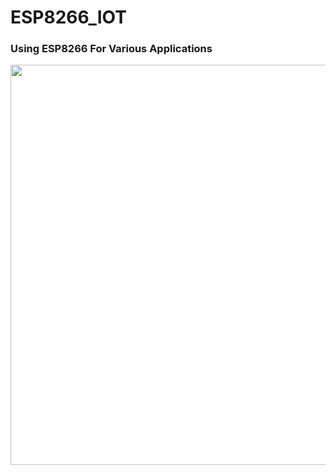 # ESP8266_IOT
### Using ESP8266 For Various Applications

<img src="https://user-images.githubusercontent.com/44198676/234298160-af4a370f-c19a-4bdd-a897-4e16bcd5f325.png" width="640">
